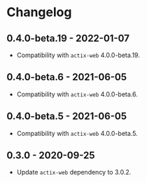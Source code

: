 # Changelog

## 0.4.0-beta.19 - 2022-01-07

- Compatibility with `actix-web` 4.0.0-beta.19.

## 0.4.0-beta.6 - 2021-06-05

- Compatibility with `actix-web` 4.0.0-beta.6.

## 0.4.0-beta.5 - 2021-06-05

- Compatibility with `actix-web` 4.0.0-beta.5.

## 0.3.0 - 2020-09-25

- Update `actix-web` dependency to 3.0.2.
